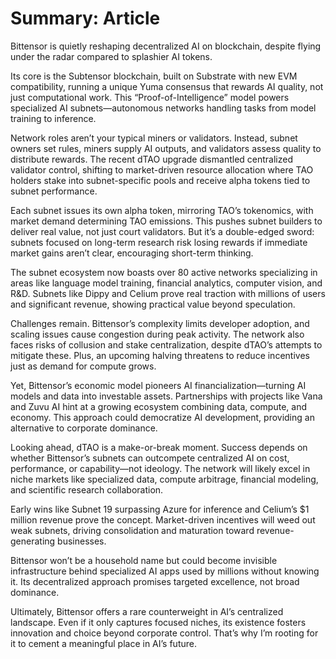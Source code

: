 # Summary: Article

Bittensor is quietly reshaping decentralized AI on blockchain, despite flying under the radar compared to splashier AI tokens.

Its core is the Subtensor blockchain, built on Substrate with new EVM compatibility, running a unique Yuma consensus that rewards AI quality, not just computational work. This “Proof-of-Intelligence” model powers specialized AI subnets—autonomous networks handling tasks from model training to inference.

Network roles aren’t your typical miners or validators. Instead, subnet owners set rules, miners supply AI outputs, and validators assess quality to distribute rewards. The recent dTAO upgrade dismantled centralized validator control, shifting to market-driven resource allocation where TAO holders stake into subnet-specific pools and receive alpha tokens tied to subnet performance.

Each subnet issues its own alpha token, mirroring TAO’s tokenomics, with market demand determining TAO emissions. This pushes subnet builders to deliver real value, not just court validators. But it’s a double-edged sword: subnets focused on long-term research risk losing rewards if immediate market gains aren’t clear, encouraging short-term thinking.

The subnet ecosystem now boasts over 80 active networks specializing in areas like language model training, financial analytics, computer vision, and R&D. Subnets like Dippy and Celium prove real traction with millions of users and significant revenue, showing practical value beyond speculation.

Challenges remain. Bittensor’s complexity limits developer adoption, and scaling issues cause congestion during peak activity. The network also faces risks of collusion and stake centralization, despite dTAO’s attempts to mitigate these. Plus, an upcoming halving threatens to reduce incentives just as demand for compute grows.

Yet, Bittensor’s economic model pioneers AI financialization—turning AI models and data into investable assets. Partnerships with projects like Vana and Zuvu AI hint at a growing ecosystem combining data, compute, and economy. This approach could democratize AI development, providing an alternative to corporate dominance.

Looking ahead, dTAO is a make-or-break moment. Success depends on whether Bittensor’s subnets can outcompete centralized AI on cost, performance, or capability—not ideology. The network will likely excel in niche markets like specialized data, compute arbitrage, financial modeling, and scientific research collaboration.

Early wins like Subnet 19 surpassing Azure for inference and Celium’s $1 million revenue prove the concept. Market-driven incentives will weed out weak subnets, driving consolidation and maturation toward revenue-generating businesses.

Bittensor won’t be a household name but could become invisible infrastructure behind specialized AI apps used by millions without knowing it. Its decentralized approach promises targeted excellence, not broad dominance.

Ultimately, Bittensor offers a rare counterweight in AI’s centralized landscape. Even if it only captures focused niches, its existence fosters innovation and choice beyond corporate control. That’s why I’m rooting for it to cement a meaningful place in AI’s future.